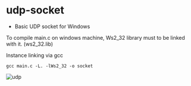 # udp-socket

- Basic UDP socket for Windows 

To compile main.c on windows machine, Ws2_32 library must to be linked with it. (ws2_32.lib)

Instance linking via gcc
```
gcc main.c -L. -lWs2_32 -o socket
```
![udp](https://user-images.githubusercontent.com/101992799/215227014-5a40ec37-d2c8-49e9-9dd3-ac99c46ae6a4.png)
